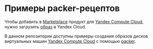 # Примеры packer-рецептов

Чтобы добавить в [Marketplace](https://yandex.cloud/ru/docs/marketplace/operations/create-image) продукт для [Yandex Compute Cloud](https://yandex.cloud/ru/docs/compute/), нужно загрузить [образ](https://yandex.cloud/ru/docs/compute/concepts/image) в Yandex Cloud.

В данном репозитории доступны примеры создания образов дисков виртуальных машин [Yandex Compute Cloud](https://yandex.cloud/ru/docs/compute/) с помощью [packer](https://www.packer.io).